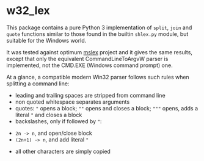 w32_lex
=======

This package contains a pure Python 3 implementation of `split`, `join` and
`quote` functions similar to those found in the builtin `shlex.py` module, but
suitable for the Windows world.

It was tested against optimum [mslex](https://github.com/smoofra/mslex) project and it
gives the same results, except that only the equivalent CommandLineToArgvW
parser is implemented, not the CMD.EXE (Windows command prompt) one.

At a glance, a compatible modern Win32 parser follows such rules when splitting a command line:
- leading and trailing spaces are stripped from command line
- non quoted whitespace separates arguments
- quotes: `"` opens a block; `""` opens and closes a block; `"""` opens, adds a literal `"` and closes a block
- backslashes, only if followed by `"`:
* `2n -> n`, and open/close block
* `(2n+1) -> n`, and add literal `"`
- all other characters are simply copied
